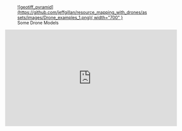 <figure markdown>
  <a href="https://github.com/jeffgillan/resource_mapping_with_drones/assets/images/Drone_examples_1.png" target="blank" rel="Drone Examples">![geotiff_pyramid](https://github.com/jeffgillan/resource_mapping_with_drones/assets/images/Drone_examples_1.png){ width="700" } </a>
    <figcaption>Some Drone Models</figcaption>
</figure>



<iframe width="560" height="315" src="https://www.youtube.com/embed/1VUXgwoNQRs" title="YouTube video player" frameborder="0" allow="accelerometer; autoplay; clipboard-write; encrypted-media; gyroscope; picture-in-picture; web-share" allowfullscreen></iframe>
            
     
